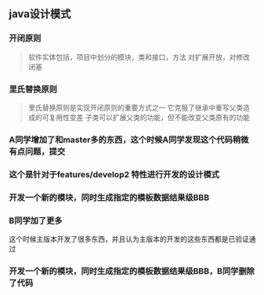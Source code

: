 ## java设计模式



### 开闭原则
> 软件实体包括，项目中划分的模块，类和接口，方法
> 对扩展开放，对修改闭塞


### 里氏替换原则
> 里氏替换原则是实现开闭原则的重要方式之一
> 它克服了继承中重写父类造成的可复用性变差
> 子类可以扩展父类的功能，但不能改变父类原有的功能 
### A同学增加了和master多的东西，这个时候A同学发现这个代码稍微有点问题，提交


### 这个是针对于features/develop2 特性进行开发的设计模式

### 开发一个新的模块，同时生成指定的模板数据结果级BBB


### B同学加了更多



这个时候主版本开发了很多东西，并且认为主版本的开发的这些东西都是已验证通过
### 开发一个新的模块，同时生成指定的模板数据结果级BBB，B同学删除了代码